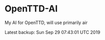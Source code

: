 # OpenTTD-AI
My AI for OpenTTD, will use primarily air

Latest backup: Sun Sep 29 07:43:01 UTC 2019
